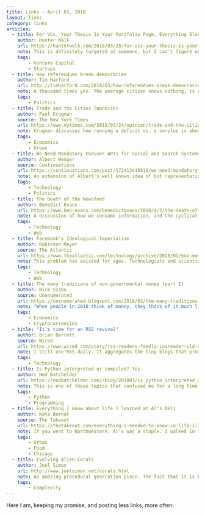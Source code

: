 ```yaml
---
title: Links - April 03, 2018
layout: links
category: links
articles:
  - title: For VCs, Your Thesis Is Your Portfolio Page, Everything Else is Just Hopes and Dreams
    author: Hunter Walk
    url: https://hunterwalk.com/2018/03/28/for-vcs-your-thesis-is-your-portfolio-page-everything-else-is-just-hopes-and-dreams/
    note: This is definitely targeted at someone, but I can't figure out who. Over the years I've realized that VCs, are not really gatekeepers, and they follow the same patterns of competition as everyone else. This post by Walk is an example of that dynamic. I like the idea of the VC portfolio page as a lagging indicator of what the VC wants to invest in.
    tags:
        - Venture Capital
        - Startups
  - title: How referendums break democracies
    author: Tim Harford
    url: http://timharford.com/2018/03/how-referendums-break-democracies/
    note: A thousand times yes. The average citizen knows nothing, is easily manipulated, and does not consider second and third order consequences. The 95 percentile citizen is not that different either. We outsource policy decisions and let politicians take care of things not because people are dumb, but because understanding the nuances of policy takes time and effort. Modern society believes in specialization and, by extension, if we let politicians be politicians while dentists take care of teeth and farmers take care of farms, everyone is better off.
    tags:
        - Politics
  - title: Trade and the Cities (Wonkish)
    author: Paul Krugman
    source: The New York Times
    url: https://www.nytimes.com/2018/03/24/opinion/trade-and-the-cities-wonkish.html
    note: Krugman discusses how running a deficit vs. a surplus is about math and accounting and not about winning or losing, but just plain accounting. Then he goes on to compare international trade to inter-state trade. Inter-state and inter-city interactions are super interesting. I've always wondered why there isn't more research along these lines. Made me wonder whether there is a dataset that could be used to replicate the methodology of Dirk Brockmann's [research on mobility and effective communities](https://www.youtube.com/watch?v=iLd1bOIx-Lo), but capturing trade instead of commerce.
    tags:
        - Economics
        - Urban
  - title: We Need Mandatory Enduser APIs for Social and Search Systems
    author: Albert Wenger
    source: Continuations
    url: https://continuations.com/post/172413445510/we-need-mandatory-enduser-apis-for-social-and
    note: An extension of Albert's well known idea of bot representation. For most people "bot representation" is too abstract, but his rephrasing to “any system with 1 million+ users should by law be required to issue users with personal API keys” is quite clear. Brings up questions about the boundary of one user's data and the next user's data (ie, MY post on YOUR profile), what constitutes _enough_ APIs to meet said standard, and who gets to decide these terms. These systems do things on many layers, not all available via UI. They're different per user and change over time. The data that the API consumes and produces today looks different than it will tomorrow. The software engineering side would be a nightmare. But that can be solved with incentives. The more interesting question is whether we get access to the derived data, or just the raw. Am I only allowed access to my data points, or also the aggregates computed over time and in relation to other users? It'd be awesome to see something like this implemented.
    tags:
        - Technology
        - Politics
  - title: The Death of the Newsfeed
    author: Benedict Evans
    url: https://www.ben-evans.com/benedictevans/2018/4/2/the-death-of-the-newsfeed
    note: A discussion of how we consume information, and the cyclical nature of how we share things online. Evans' comparison of the number of items in your news feed to the number of invitees to a party is a clever analogy (kinda like Big O!) but the essay is fraught with uncharachteristically bad assumptions. Stories are less so about "units of content" than about market segmentation. Stories are a news feed, even if in a different format, and don't solve the oversharing problem - you still get N*M pieces of content.
    tags:
        - Technology
        - Web
  - title: Facebook's Ideological Imperialism
    author: Robinson Meyer
    source: The Atlantic
    url: https://www.theatlantic.com/technology/archive/2018/03/boz-memo/556961/
    note: This problem has existed for ages. Technologists and scientists work on things because they are cool, and because they want to push science forward, regardless of the implications. The debate about whether technology is inherently good or not will keep going.
    tags:
        - Technology
        - Web
  - title: The many traditions of non-governmental money (part I)
    author: Nick Szabo
    source: Unenumerated
    url: https://unenumerated.blogspot.com/2018/03/the-many-traditions-of-non-governmental.html
    note: "When people in 2018 think of money, they think of it much like we think of the nation state - this is how things work in the world, we are all citizens of some country, and that country issues its state-sponsored currency. Most people don't consider that history has followed different paths, and that we're not at the end of history. Within our lifetimes these institutions will probably shift shapes."
    tags:
        - Economics
        - Cryptocurrencies
  - title: "It's time for an RSS revival"
    author: Brian Barrett
    source: Wired
    url: https://www.wired.com/story/rss-readers-feedly-inoreader-old-reader/
    note: I still use RSS daily. It aggregates the tiny blogs that produce content at a very slow rate, which I have no motive for visiting between posts, as well as socially ranked content from sites like Hacker News. The volume that I consume is relatively high, but the top of the funnel is limited on purpose, in ways that maybe it shouldn't be. Going back to Evans' post above, I think that having something with levers and knobs would be amazing, but I know I'm part of the fringe. The closest I've gotten is RSS.
    tags:
        - Technology
  - title: Is Python interpreted or compiled? Yes.
    author: Ned Batchelder
    url: https://nedbatchelder.com//blog/201803/is_python_interpreted_or_compiled_yes.html
    note: This is one of those topics that confused me for a long time about Python. Ned's post is more of a description of the lay of the land than an explanation of how and why things work the way they do in Python, but it has inspired me to go and dig through those bytecode talks he linked to, and learn more about Python internals.
    tags:
        - Python
        - Programming
  - title: Everything I know about life I learned at Al's Deli
    author: Kate Bernot
    source: The Takeout
    url: https://thetakeout.com/everything-i-needed-to-know-in-life-i-learned-at-als-de-1823973097
    note: If you went to Northwestern, Al's was a staple. I walked in front of the shop daily, on my walk from home to school, and I probably had their sandwiches at least once a week while I lived in Evanston. This essay made me nostalgic about college life, and now I'm craving their croissant with baked ham and swiss.
    tags:
        - Urban
        - Food
        - Chicago
  - title: Evolving Alien Corals
    author: Joel Simon
    url: http://www.joelsimon.net/corals.html
    note: An amazing procedural generation piece. The fact that it is both 3D, and animated, makes it all the more interesting.
    tags:
        - Complexity
---
```


Here I am, keeping my promise, and posting less links, more often: